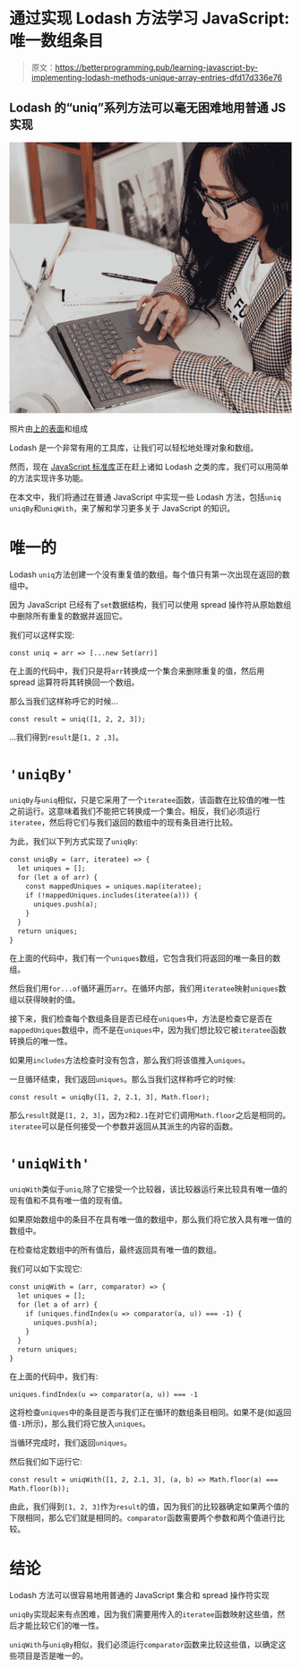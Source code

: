 # 通过实现 Lodash 方法学习 JavaScript:唯一数组条目

> 原文：<https://betterprogramming.pub/learning-javascript-by-implementing-lodash-methods-unique-array-entries-dfd17d336e76>

## Lodash 的“uniq”系列方法可以毫无困难地用普通 JS 实现

![](img/e699139696c6c0a6d403d0d780645114.png)

照片由[上的](https://unsplash.com/?utm_source=unsplash&utm_medium=referral&utm_content=creditCopyText)[表面](https://unsplash.com/@surface?utm_source=unsplash&utm_medium=referral&utm_content=creditCopyText)和组成

Lodash 是一个非常有用的工具库，让我们可以轻松地处理对象和数组。

然而，现在 [JavaScript 标准库](https://developer.mozilla.org/en-US/docs/Web/JavaScript/Reference/Global_Objects)正在赶上诸如 Lodash 之类的库，我们可以用简单的方法实现许多功能。

在本文中，我们将通过在普通 JavaScript 中实现一些 Lodash 方法，包括`uniq` `uniqBy`和`uniqWith`，来了解和学习更多关于 JavaScript 的知识。

# 唯一的

Lodash `uniq`方法创建一个没有重复值的数组。每个值只有第一次出现在返回的数组中。

因为 JavaScript 已经有了`set`数据结构，我们可以使用 spread 操作符从原始数组中删除所有重复的数据并返回它。

我们可以这样实现:

```
const uniq = arr => [...new Set(arr)]
```

在上面的代码中，我们只是将`arr`转换成一个集合来删除重复的值，然后用 spread 运算符将其转换回一个数组。

那么当我们这样称呼它的时候…

```
const result = uniq([1, 2, 2, 3]);
```

…我们得到`result`是`[1, 2 ,3]`。

# `'uniqBy'`

`uniqBy`与`uniq`相似，只是它采用了一个`iteratee`函数，该函数在比较值的唯一性之前运行。这意味着我们不能把它转换成一个集合。相反，我们必须运行`iteratee`，然后将它们与我们返回的数组中的现有条目进行比较。

为此，我们以下列方式实现了`uniqBy`:

```
const uniqBy = (arr, iteratee) => {
  let uniques = [];
  for (let a of arr) {
    const mappedUniques = uniques.map(iteratee);
    if (!mappedUniques.includes(iteratee(a))) {
      uniques.push(a);
    }
  }
  return uniques;
}
```

在上面的代码中，我们有一个`uniques`数组，它包含我们将返回的唯一条目的数组。

然后我们用`for...of`循环遍历`arr`。在循环内部，我们用`iteratee`映射`uniques`数组以获得映射的值。

接下来，我们检查每个数组条目是否已经在`uniques`中，方法是检查它是否在`mappedUniques`数组中，而不是在`uniques`中，因为我们想比较它被`iteratee`函数转换后的唯一性。

如果用`includes`方法检查时没有包含，那么我们将该值推入`uniques`。

一旦循环结束，我们返回`uniques`。那么当我们这样称呼它的时候:

```
const result = uniqBy([1, 2, 2.1, 3], Math.floor);
```

那么`result`就是`[1, 2, 3]`，因为`2`和`2.1`在对它们调用`Math.floor`之后是相同的。`iteratee`可以是任何接受一个参数并返回从其派生的内容的函数。

# `'uniqWith'`

`uniqWith`类似于`uniq`,除了它接受一个比较器，该比较器运行来比较具有唯一值的现有值和不具有唯一值的现有值。

如果原始数组中的条目不在具有唯一值的数组中，那么我们将它放入具有唯一值的数组中。

在检查给定数组中的所有值后，最终返回具有唯一值的数组。

我们可以如下实现它:

```
const uniqWith = (arr, comparator) => {
  let uniques = [];
  for (let a of arr) {
    if (uniques.findIndex(u => comparator(a, u)) === -1) {
      uniques.push(a);
    }
  }
  return uniques;
}
```

在上面的代码中，我们有:

```
uniques.findIndex(u => comparator(a, u)) === -1
```

这将检查`uniques`中的条目是否与我们正在循环的数组条目相同。如果不是(如返回值`-1`所示)，那么我们将它放入`uniques`。

当循环完成时，我们返回`uniques`。

然后我们如下运行它:

```
const result = uniqWith([1, 2, 2.1, 3], (a, b) => Math.floor(a) === Math.floor(b));
```

由此，我们得到`[1, 2, 3]`作为`result`的值，因为我们的比较器确定如果两个值的下限相同，那么它们就是相同的。`comparator`函数需要两个参数和两个值进行比较。

# 结论

Lodash 方法可以很容易地用普通的 JavaScript 集合和 spread 操作符实现

`uniqBy`实现起来有点困难，因为我们需要用传入的`iteratee`函数映射这些值，然后才能比较它们的唯一性。

`uniqWith`与`uniqBy`相似，我们必须运行`comparator`函数来比较这些值，以确定这些项目是否是唯一的。